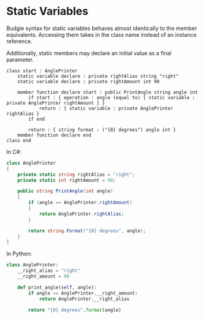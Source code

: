 # Static Variables

Budgie syntax for static variables behaves almost identically to the member equivalents.
Accessing them takes in the class name instead of an instance reference.

Additionally, static members may declare an initial value as a final parameter.

```budgie
class start : AnglePrinter
    static variable declare : private rightAlias string "right"
    static variable declare : private rightAmount int 90

    member function declare start : public PrintAngle string angle int
        if start : { operation : angle (equal to) { static variable : private AnglePrinter rightAmount } }
            return : { static variable : private AnglePrinter rightAlias }
        if end

        return : { string format : ("{0} degrees") angle int }
    member function declare end
class end
```

In C#:

```csharp
class AnglePrinter
{
    private static string rightAlias = "right";
    private static int rightAmount = 90;

    public string PrintAngle(int angle)
    {
        if (angle == AnglePrinter.rightAmount)
        {
            return AnglePrinter.rightAlias;
        }

        return string.Format("{0} degrees", angle);
    }
}
```

In Python:

```python
class AnglePrinter:
    __right_alias = "right"
    __right_amount = 90

    def print_angle(self, angle):
        if angle == AnglePrinter.__right_amount:
            return AnglePrinter.__right_alias

        return "{0} degrees".format(angle)
```
